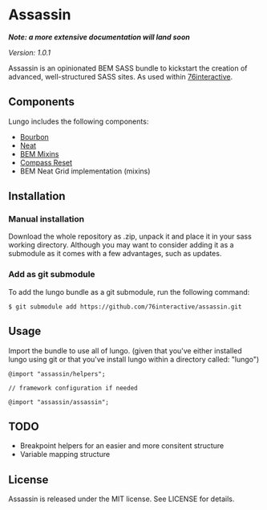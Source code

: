 # Assassin

***Note: a more extensive documentation will land soon***

*Version: 1.0.1* 

Assassin is an opinionated BEM SASS bundle to kickstart the creation of advanced, well-structured SASS sites. As used within [76interactive](http://76interactive.com).

## Components

Lungo includes the following components:

* [Bourbon](http://bourbon.io)
* [Neat](http://neat.io)
* [BEM Mixins](https://medium.com/@marcmintel/pushing-bem-to-the-next-level-with-sass-3-4-5239d2371321)
* [Compass Reset](http://compass-style.org/reference/compass/reset/utilities)
* BEM Neat Grid implementation (mixins)

## Installation

### Manual installation
Download the whole repository as .zip, unpack it and place it in your sass working directory. Although you may want to consider adding it as a submodule as it comes with a few advantages, such as updates.
 
### Add as git submodule
To add the lungo bundle as a git submodule, run the following command:

```
$ git submodule add https://github.com/76interactive/assassin.git
```

## Usage
Import the bundle to use all of lungo. (given that you've either installed lungo using git or that you've install lungo  within a directory called: "lungo")

```
@import "assassin/helpers";

// framework configuration if needed

@import "assassin/assassin";
```

## TODO

* Breakpoint helpers for an easier and more consitent structure
* Variable mapping structure


## License

Assassin is released under the MIT license. See LICENSE for details.
